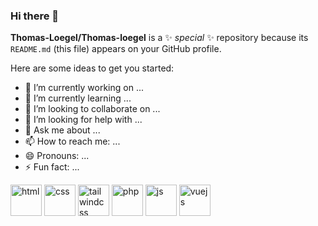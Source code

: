 ### Hi there 👋


**Thomas-Loegel/Thomas-loegel** is a ✨ _special_ ✨ repository because its `README.md` (this file) appears on your GitHub profile.

Here are some ideas to get you started:

- 🔭 I’m currently working on ...
- 🌱 I’m currently learning ...
- 👯 I’m looking to collaborate on ...
- 🤔 I’m looking for help with ...
- 💬 Ask me about ...
- 📫 How to reach me: ...
- 😄 Pronouns: ...
- ⚡ Fun fact: ...

<img alt="html" style="width:50px" src="https://cdn.jsdelivr.net/gh/devicons/devicon/icons/html5/html5-plain.svg" />
<img alt="css" style="width:50px" src="https://cdn.jsdelivr.net/gh/devicons/devicon/icons/css3/css3-plain.svg" />
<img alt="tailwindcss" style="width:50px" src="https://cdn.jsdelivr.net/gh/devicons/devicon/icons/tailwindcss/tailwindcss-plain.svg" />
<img alt="php" style="width:50px" src="https://cdn.jsdelivr.net/gh/devicons/devicon/icons/php/php-plain.svg" />
<img alt="js" style="width:50px" src="https://cdn.jsdelivr.net/gh/devicons/devicon/icons/javascript/javascript-plain.svg" />
<img alt="vuejs" style="width:50px" src="https://cdn.jsdelivr.net/gh/devicons/devicon/icons/vuejs/vuejs-plain.svg" />
        
